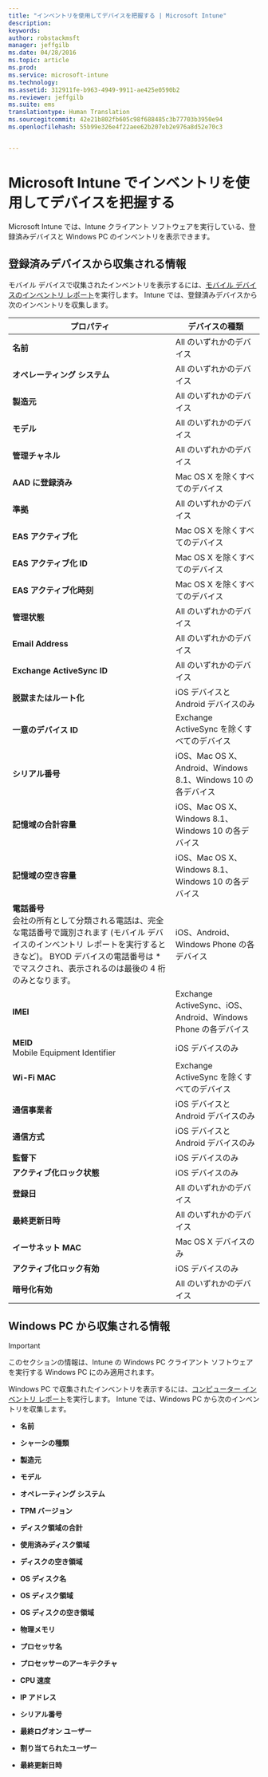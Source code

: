 ```yaml
---
title: "インベントリを使用してデバイスを把握する | Microsoft Intune"
description: 
keywords: 
author: robstackmsft
manager: jeffgilb
ms.date: 04/28/2016
ms.topic: article
ms.prod: 
ms.service: microsoft-intune
ms.technology: 
ms.assetid: 312911fe-b963-4949-9911-ae425e0590b2
ms.reviewer: jeffgilb
ms.suite: ems
translationtype: Human Translation
ms.sourcegitcommit: 42e21b802fb605c98f688485c3b77703b3950e94
ms.openlocfilehash: 55b99e326e4f22aee62b207eb2e976a8d52e70c3


---
```


# Microsoft Intune でインベントリを使用してデバイスを把握する
Microsoft Intune では、Intune クライアント ソフトウェアを実行している、登録済みデバイスと Windows PC のインベントリを表示できます。

## 登録済みデバイスから収集される情報
モバイル デバイスで収集されたインベントリを表示するには、[モバイル デバイスのインベントリ レポート](understand-microsoft-intune-operations-by-using-reports.md)を実行します。 Intune では、登録済みデバイスから次のインベントリを収集します。

|プロパティ|デバイスの種類|
|------------|-----------------------|
|**名前**|All のいずれかのデバイス|
|**オペレーティング システム**|All のいずれかのデバイス|
|**製造元**|All のいずれかのデバイス|
|**モデル**|All のいずれかのデバイス|
|**管理チャネル**|All のいずれかのデバイス|
|**AAD に登録済み**|Mac OS X を除くすべてのデバイス|
|**準拠**|All のいずれかのデバイス|
|**EAS アクティブ化**|Mac OS X を除くすべてのデバイス|
|**EAS アクティブ化 ID**|Mac OS X を除くすべてのデバイス|
|**EAS アクティブ化時刻**|Mac OS X を除くすべてのデバイス|
|**管理状態**|All のいずれかのデバイス|
|**Email Address**|All のいずれかのデバイス|
|**Exchange ActiveSync ID**|All のいずれかのデバイス|
|**脱獄またはルート化**|iOS デバイスと Android デバイスのみ|
|**一意のデバイス ID**|Exchange ActiveSync を除くすべてのデバイス|
|**シリアル番号**|iOS、Mac OS X、Android、Windows 8.1、Windows 10 の各デバイス|
|**記憶域の合計容量**|iOS、Mac OS X、Windows 8.1、Windows 10 の各デバイス|
|**記憶域の空き容量**|iOS、Mac OS X、Windows 8.1、Windows 10 の各デバイス|
|**電話番号**<br>会社の所有として分類される電話は、完全な電話番号で識別されます (モバイル デバイスのインベントリ レポートを実行するときなど)。 BYOD デバイスの電話番号は &#42; でマスクされ、表示されるのは最後の 4 桁のみとなります。|iOS、Android、Windows Phone の各デバイス|
|**IMEI**|Exchange ActiveSync、iOS、Android、Windows Phone の各デバイス|
|**MEID**<br>Mobile Equipment Identifier|iOS デバイスのみ|
|**Wi-Fi MAC**|Exchange ActiveSync を除くすべてのデバイス|
|**通信事業者**|iOS デバイスと Android デバイスのみ|
|**通信方式**|iOS デバイスと Android デバイスのみ|
|**監督下**|iOS デバイスのみ|
|**アクティブ化ロック状態**|iOS デバイスのみ|
|**登録日**|All のいずれかのデバイス|
|**最終更新日時**|All のいずれかのデバイス|
|**イーサネット MAC**|Mac OS X デバイスのみ|
|**アクティブ化ロック有効**|iOS デバイスのみ|
|**暗号化有効**|All のいずれかのデバイス|

## Windows PC から収集される情報
> [!IMPORTANT]
> このセクションの情報は、Intune の Windows PC クライアント ソフトウェアを実行する Windows PC にのみ適用されます。

Windows PC で収集されたインベントリを表示するには、[コンピューター インベントリ レポート](understand-microsoft-intune-operations-by-using-reports.md)を実行します。 Intune では、Windows PC から次のインベントリを収集します。

-   **名前**

-   **シャーシの種類**

-   **製造元**

-   **モデル**

-   **オペレーティング システム**

-   **TPM バージョン**

-   **ディスク領域の合計**

-   **使用済みディスク領域**

-   **ディスクの空き領域**

-   **OS ディスク名**

-   **OS ディスク領域**

-   **OS ディスクの空き領域**

-   **物理メモリ**

-   **プロセッサ名**

-   **プロセッサーのアーキテクチャ**

-   **CPU 速度**

-   **IP アドレス**

-   **シリアル番号**

-   **最終ログオン ユーザー**

-   **割り当てられたユーザー**

-   **最終更新日時**

<!-- this section below belongs in the planning journey
### See Also
[Monitoring and reports with Microsoft Intune](monitoring-and-reports-with-microsoft-intune.md)
-->



<!--HONumber=Jun16_HO4-->


